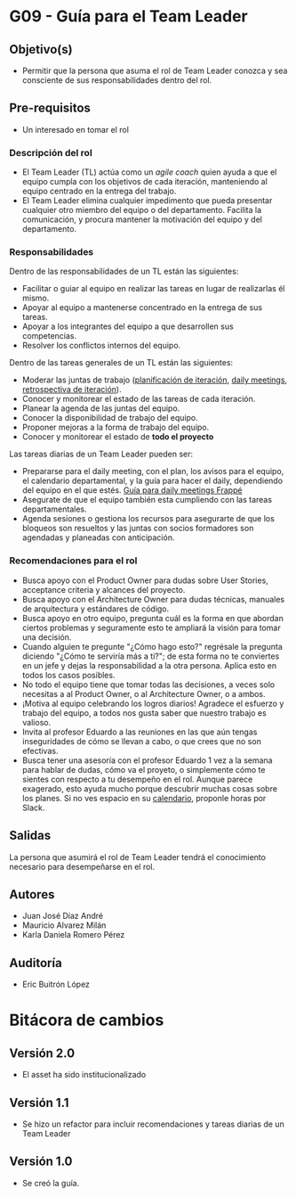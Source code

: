 # G09 - Guía para el Team Leader

## Objetivo(s)

- Permitir que la persona que asuma el rol de Team Leader conozca y sea consciente de sus responsabilidades dentro del rol.

## Pre-requisitos

- Un interesado en tomar el rol

### Descripción del rol

- El Team Leader (TL) actúa como un *agile coach* quien ayuda a que el equipo cumpla con los objetivos de cada iteración, manteniendo al equipo centrado en la entrega del trabajo. 
- El Team Leader elimina cualquier impedimento que pueda presentar cualquier otro miembro del equipo o del departamento. Facilita la comunicación, y procura mantener la motivación del equipo y del departamento.

### Responsabilidades

Dentro de las responsabilidades de un TL están las siguientes:

- Facilitar o guiar al equipo en realizar las tareas en lugar de realizarlas él mismo.
- Apoyar al equipo a mantenerse concentrado en la entrega de sus tareas.
- Apoyar a los integrantes del equipo a que desarrollen sus competencias.
- Resolver los conflictos internos del equipo.
  
Dentro de las tareas generales de un TL están las siguientes:

- Moderar las juntas de trabajo ([planificación de iteración](../procesos/P15-proceso-planeacion-de-iteracion), [daily meetings](../procesos/P07-proceso-juntas-diarias), [retrospectiva de iteración](../procesos/P20-proceso-retrospective)).
- Conocer y monitorear el estado de las tareas de cada iteración.
- Planear la agenda de las juntas del equipo.
- Conocer la disponibilidad de trabajo del equipo.
- Proponer mejoras a la forma de trabajo del equipo.
- Conocer y monitorear el estado de **todo el proyecto**

Las tareas diarias de un Team Leader pueden ser:
- Prepararse para el daily meeting, con el plan, los avisos para el equipo, el calendario departamental, y la guía para hacer el daily, dependiendo del equipo en el que estés. [Guía para daily meetings Frappé](https://taro-it.github.io/frappe/guides/PPG01%20-%20Gu%C3%ADa%20de%20daily%20meetings)
- Asegurate de que el equipo también esta cumpliendo con las tareas departamentales.
- Agenda sesiones o gestiona los recursos para asegurarte de que los bloqueos son resueltos y las juntas con socios formadores son agendadas y planeadas con anticipación.

### Recomendaciones para el rol
- Busca apoyo con el Product Owner para dudas sobre User Stories, acceptance criteria y alcances del proyecto.
- Busca apoyo con el Architecture Owner para dudas técnicas, manuales de arquitectura y estándares de código.
- Busca apoyo en otro equipo, pregunta cuál es la forma en que abordan ciertos problemas y seguramente esto te ampliará la visión para tomar una decisión.
- Cuando alguien te pregunte "¿Cómo hago esto?" regrésale la pregunta diciendo "¿Cómo te serviría más a ti?"; de esta forma no te conviertes en un jefe y dejas la responsabilidad a la otra persona. Aplica esto en todos los casos posibles.
- No todo el equipo tiene que tomar todas las decisiones, a veces solo necesitas a al Product Owner, o al Architecture Owner, o a ambos.
- ¡Motiva al equipo celebrando los logros diarios! Agradece el esfuerzo y trabajo del equipo, a todos nos gusta saber que nuestro trabajo es valioso.
- Invita al profesor Eduardo a las reuniones en las que aún tengas inseguridades de cómo se llevan a cabo, o que crees que no son efectivas.
- Busca tener una asesoría con el profesor Eduardo 1 vez a la semana para hablar de dudas, cómo va el proyeto, o simplemente cómo te sientes con respecto a tu desempeño en el rol. Aunque parece exagerado, esto ayuda mucho porque descubrir muchas cosas sobre los planes. Si no ves espacio en su [calendario](https://calendar.google.com/calendar/u/0/selfsched?sstoken=UUF3MW5YVWFuLW1CfGRlZmF1bHR8OTllNzFhMjI2M2NhZTk3MWEwMDIwZjgxNmM1NDhiMDk), proponle horas por Slack.

## Salidas

La persona que asumirá el rol de Team Leader tendrá el conocimiento necesario para desempeñarse en el rol.

## Autores

- Juan José Díaz André
- Mauricio Alvarez Milán
- Karla Daniela Romero Pérez
## Auditoría

- Eric Buitrón López


# Bitácora de cambios

## Versión 2.0
  - El asset ha sido institucionalizado

## Versión 1.1
  - Se hizo un refactor para incluir recomendaciones y tareas diarias de un Team Leader

## Versión 1.0
  - Se creó la guía.

